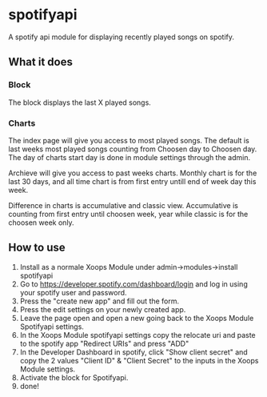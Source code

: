 # spotifyapi
A spotify api module for displaying recently played songs on spotify. 

## What it does

### Block
The block displays the last X played songs.

### Charts
The index page will give you access to most played songs. The default is last weeks most played songs counting from Choosen day to Choosen day. The day of charts start day is done in module settings through the admin.

Archieve will give you access to past weeks charts. Monthly chart is for the last 30 days, and all time chart is from first entry untill end of week day this week.

Difference in charts is accumulative and classic view. Accumulative is counting from first entry until choosen week, year while classic is for the choosen week only.

## How to use
1) Install as a normale Xoops Module under admin->modules->install spotifyapi
2) Go to https://developer.spotify.com/dashboard/login and log in using your spotify user and password.
3) Press the "create new app" and fill out the form. 
4) Press the edit settings on your newly created app.
5) Leave the page open and open a new going back to the Xoops Module Spotifyapi settings.
6) In the Xoops Module spotifyapi settings copy the relocate uri and paste to the spotify app "Redirect URIs" and press "ADD"
7) In the Developer Dashboard in spotify, click "Show client secret" and copy the 2 values "Client ID" & "Client Secret" to the inputs in the Xoops Module settings.
8) Activate the block for Spotifyapi.
9) done!
